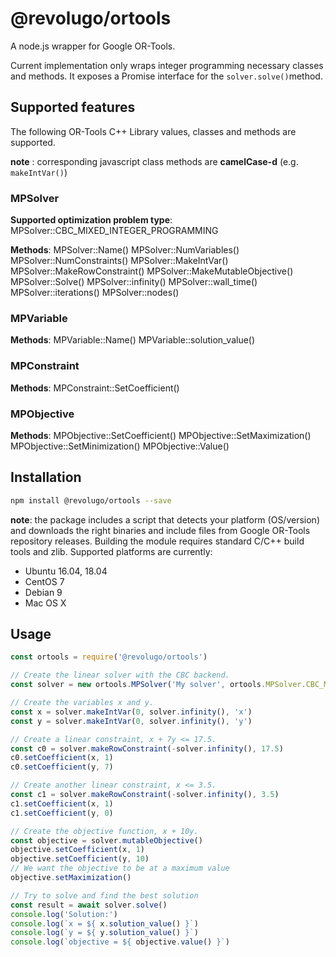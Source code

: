 # @revolugo/ortools
A node.js wrapper for Google OR-Tools.

Current implementation only wraps integer programming necessary classes and methods. It exposes a Promise interface for the `solver.solve()`method.

## Supported features

The following OR-Tools C++ Library values, classes and methods are supported.

**note** : corresponding javascript class methods are **camelCase-d** (e.g. `makeIntVar()`)

### MPSolver

**Supported optimization problem type**: 
MPSolver::CBC_MIXED_INTEGER_PROGRAMMING

**Methods**:
MPSolver::Name()
MPSolver::NumVariables()
MPSolver::NumConstraints()
MPSolver::MakeIntVar()
MPSolver::MakeRowConstraint()
MPSolver::MakeMutableObjective()
MPSolver::Solve()
MPSolver::infinity()
MPSolver::wall_time()
MPSolver::iterations()
MPSolver::nodes()

### MPVariable

**Methods**:
MPVariable::Name()
MPVariable::solution_value()

### MPConstraint

**Methods**:
MPConstraint::SetCoefficient()

### MPObjective

**Methods**:
MPObjective::SetCoefficient()
MPObjective::SetMaximization()
MPObjective::SetMinimization()
MPObjective::Value()

## Installation

```bash
npm install @revolugo/ortools --save
```

**note**: the package includes a script that detects your platform (OS/version) and downloads the right binaries and include files from Google OR-Tools repository releases. Building the module requires standard C/C++ build tools and zlib. Supported platforms are currently:

- Ubuntu 16.04, 18.04
- CentOS 7
- Debian 9
- Mac OS X

## Usage

```javascript
const ortools = require('@revolugo/ortools')

// Create the linear solver with the CBC backend.
const solver = new ortools.MPSolver('My solver', ortools.MPSolver.CBC_MIXED_INTEGER_PROGRAMMING)

// Create the variables x and y.
const x = solver.makeIntVar(0, solver.infinity(), 'x')
const y = solver.makeIntVar(0, solver.infinity(), 'y')

// Create a linear constraint, x + 7y <= 17.5.
const c0 = solver.makeRowConstraint(-solver.infinity(), 17.5)
c0.setCoefficient(x, 1)
c0.setCoefficient(y, 7)

// Create another linear constraint, x <= 3.5.
const c1 = solver.makeRowConstraint(-solver.infinity(), 3.5)
c1.setCoefficient(x, 1)
c1.setCoefficient(y, 0)

// Create the objective function, x + 10y.
const objective = solver.mutableObjective()
objective.setCoefficient(x, 1)
objective.setCoefficient(y, 10)
// We want the objective to be at a maximum value
objective.setMaximization()

// Try to solve and find the best solution
const result = await solver.solve()
console.log('Solution:')
console.log(`x = ${ x.solution_value() }`)
console.log(`y = ${ y.solution_value() }`)
console.log(`objective = ${ objective.value() }`)

```










